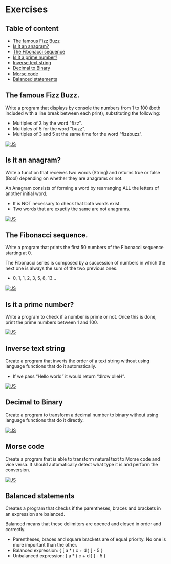 # Exercises

## Table of content

- [The famous Fizz Buzz](#the-famous-fizz-buzz)
- [Is it an anagram?](#is-it-an-anagram)
- [The Fibonacci sequence](#the-fibonacci-sequence)
- [Is it a prime number?](#is-it-a-prime-number)
- [Inverse text string](#inverse-text-string)
- [Decimal to Binary](#decimal-to-binary)
- [Morse code](#morse-code)
- [Balanced statements](#balanced-statements)

## The famous Fizz Buzz.

Write a program that displays by console the numbers from 1 to 100 (both included with a line break between each print), substituting the following:

- Multiples of 3 by the word "fizz".
- Multiples of 5 for the word "buzz".
- Multiples of 3 and 5 at the same time for the word "fizzbuzz".

[![JS](https://shields.io/badge/JavaScript-F7DF1E?logo=JavaScript&logoColor=000&style=flat)](/code/js/01/01-fizz-buzz.js)

## Is it an anagram?

Write a function that receives two words (String) and returns true or false (Bool) depending on whether they are anagrams or not.

An Anagram consists of forming a word by rearranging ALL the letters of another initial word.

- It is NOT necessary to check that both words exist.
- Two words that are exactly the same are not anagrams.

[![JS](https://shields.io/badge/JavaScript-F7DF1E?logo=JavaScript&logoColor=000&style=flat)](/code/js/02/02-anagram.js)

## The Fibonacci sequence.

Write a program that prints the first 50 numbers of the Fibonacci sequence starting at 0.

The Fibonacci series is composed by a succession of numbers in which the next one is always the sum of the two previous ones.

-  0, 1, 1, 2, 3, 5, 8, 13...

[![JS](https://shields.io/badge/JavaScript-F7DF1E?logo=JavaScript&logoColor=000&style=flat)](/code/js/03/fibonacci.js)

## Is it a prime number?

Write a program to check if a number is prime or not.
Once this is done, print the prime numbers between 1 and 100.

[![JS](https://shields.io/badge/JavaScript-F7DF1E?logo=JavaScript&logoColor=000&style=flat)](/code/js/04/prime-number.js)

## Inverse text string

Create a program that inverts the order of a text string without using language functions that do it automatically.
 - If we pass “Hello world” it would return “dlrow olleH”.

[![JS](https://shields.io/badge/JavaScript-F7DF1E?logo=JavaScript&logoColor=000&style=flat)](/code/js/05/inverse-text-string.js)

## Decimal to Binary

Create a program to transform a decimal number to binary without using language functions that do it directly.

[![JS](https://shields.io/badge/JavaScript-F7DF1E?logo=JavaScript&logoColor=000&style=flat)](/code/js/06/decimal-to-binary.js)

## Morse code

Create a program that is able to transform natural text to Morse code and vice versa. It should automatically detect what type it is and perform the conversion.

[![JS](https://shields.io/badge/JavaScript-F7DF1E?logo=JavaScript&logoColor=000&style=flat)](/code/js/07/morse-code.js)

## Balanced statements

Creates a program that checks if the parentheses, braces and brackets in an expression are balanced.

Balanced means that these delimiters are opened and closed in order and correctly.

- Parentheses, braces and square brackets are of equal priority. No one is more important than the other.
- Balanced expression: { [ a * ( c + d ) ] - 5 }
- Unbalanced expression: { a * ( c + d ) ] - 5 }